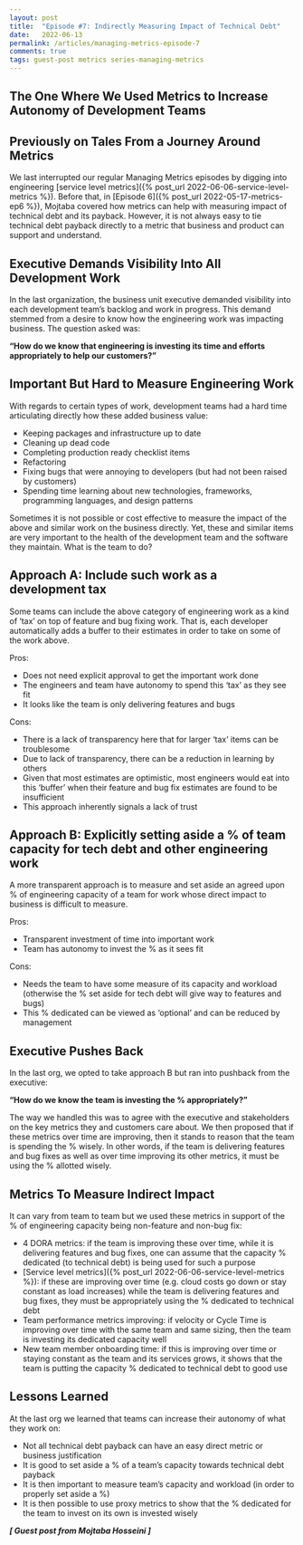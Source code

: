 ```yaml
---
layout: post
title:  "Episode #7: Indirectly Measuring Impact of Technical Debt"
date:   2022-06-13
permalink: /articles/managing-metrics-episode-7
comments: true
tags: guest-post metrics series-managing-metrics
---
```


## The One Where We Used Metrics to Increase Autonomy of Development Teams

## Previously on Tales From a Journey Around Metrics

We last interrupted our regular Managing Metrics episodes by digging into engineering [service level metrics]({% post_url 2022-06-06-service-level-metrics %}). Before that, in [Episode 6]({% post_url 2022-05-17-metrics-ep6 %}), Mojtaba covered how metrics can help with measuring impact of technical debt and its payback. However, it is not  always easy to tie technical debt payback directly to a metric that business and product can support and understand. 

## Executive Demands Visibility Into All Development Work

In the last organization, the business unit executive demanded visibility into each development team’s backlog and work in progress. This demand stemmed from a desire to know how the engineering work was impacting business. The question asked was:

**“How do we know that engineering is investing its time and efforts appropriately to help our customers?”**

## Important But Hard to Measure Engineering Work

With regards to certain types of work, development teams had a hard time articulating directly how these added business value:

- Keeping packages and infrastructure up to date
- Cleaning up dead code
- Completing production ready checklist items
- Refactoring
- Fixing bugs that were annoying to developers (but had not been raised by customers)
- Spending time learning about new technologies, frameworks, programming languages, and design patterns

Sometimes it is not possible or cost effective to measure the impact of the above and similar work on the business directly. Yet, these and similar items are very important to the health of the development team and the software they maintain. What is the team to do?

## Approach A: Include such work as a development tax

Some teams can include the above category of engineering work as a kind of ‘tax’ on top of feature and bug fixing work. That is, each developer automatically adds a buffer to their estimates in order to take on some of the work above. 

Pros:

- Does not need explicit approval to get the important work done
- The engineers and team have autonomy to spend this ‘tax’ as they see fit
- It looks like the team is only delivering features and bugs

Cons:

- There is a lack of transparency here that for larger ‘tax’ items can be troublesome
- Due to lack of transparency, there can be a reduction in learning by others
- Given that most estimates are optimistic, most engineers would eat into this ‘buffer’ when their feature and bug fix estimates are found to be insufficient
- This approach inherently signals a lack of trust

## Approach B: Explicitly setting aside a % of team capacity for tech debt and other engineering work

A more transparent approach is to measure and set aside an agreed upon % of engineering capacity of a team for work whose direct impact to business is difficult to measure. 

Pros:

- Transparent investment of time into important work
- Team has autonomy to invest the % as it sees fit

Cons:

- Needs the team to have some measure of its capacity and workload (otherwise the % set aside for tech debt will give way to features and bugs)
- This % dedicated can be viewed as ‘optional’ and can be reduced by management

## Executive Pushes Back 

In the last org, we opted to take approach B but ran into pushback from the executive:

**“How do we know the team is investing the % appropriately?”**

The way we handled this was to agree with the executive and stakeholders on the key metrics they and customers care about. We then proposed that if these metrics over time are improving, then it stands to reason that the team is spending the % wisely. In other words, if the team is delivering features and bug fixes as well as over time improving its other metrics, it must be using the % allotted wisely. 

## Metrics To Measure Indirect Impact

It can vary from team to team but we used these metrics in support of the % of engineering capacity being non-feature and non-bug fix:

- 4 DORA metrics: if the team is improving these over time, while it is delivering features and bug fixes, one can assume that the capacity % dedicated (to technical debt) is being used for such a purpose
- [Service level metrics]({% post_url 2022-06-06-service-level-metrics %}): if these are improving over time (e.g. cloud costs go down or stay constant as load increases) while the team is delivering features and bug fixes, they must be appropriately using the % dedicated to technical debt
- Team performance metrics improving: if velocity or Cycle Time is improving over time with the same team and same sizing, then the team is investing its dedicated capacity well
- New team member onboarding time: if this is improving over time or staying constant as the team and its services grows, it shows that the team is putting the capacity % dedicated to technical debt to good use

## Lessons Learned

At the last org we learned that teams can increase their autonomy of what they work on:

- Not all technical debt payback can have an easy direct metric or business justification
- It is good to set aside a % of a team’s capacity towards technical debt payback
- It is then important to measure team’s capacity and workload (in order to properly set aside a %)
- It is then possible to use proxy metrics to show that the % dedicated for the team to invest on its own is invested wisely

_**[ Guest post from Mojtaba Hosseini ]**_